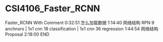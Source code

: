 # CSI4106_Faster_RCNN
Faster_RCNN With Comment
0:32:51 怎么加载数据
1:14:40 网络结构 RPN 9 anchnors | 1x1 cnn 18 classification | 1x1 cnn 36 regression
1:44:54 网络结构 Proposal
2:18:00 END
